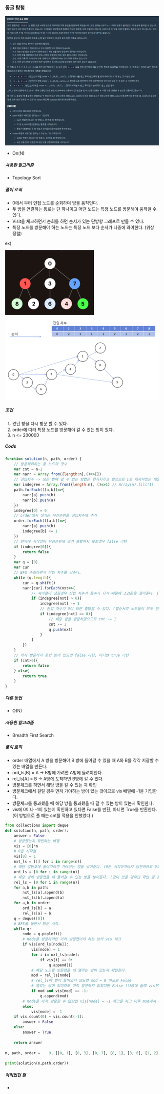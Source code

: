 ### 동굴 탐험

![image-20210117220239629](img/image-20210117220239629.png)

- On(N)



##### 사용한 알고리즘

- Topology Sort



##### 풀이 로직

- 0에서 부터 인접 노드를 순회하며 방을 움직인다.
- 두 방을 연결하는 통로는 단 하나이고 어떤 노드는 특정 노드를 방문해야 움직일 수 있다.
- Visit을 체크하면서 순회를 하면 순서가 있는 단방향 그래프로 만들 수 있다.
- 특정 노드를 방문해야 하는 노드는 특정 노드 보다 순서가 나중에 와야한다. (위상 정렬)

ex)

![image-20210117230240137](img/image-20210117230240137.png)

![image-20210117230152951](img/image-20210117230152951.png)



##### 조건

1. 왔던 방을 다시 방문 할 수 있다.
2. order에 따라 특정 노드를 방문해야 갈 수 있는 방이 있다.
3. n <= 200000



##### Code

```javascript
function solution(n, path, order) {
    // 방문해야하는 총 노드의 갯수
    var cnt = n-1
    var narr = Array.from({length:n},()=>[])
    // 진입차수 -> 모든 방에 갈 수 있는 방법은 한가지라고 했으므로 1로 채워져있는 배열을 만든다.
    var indegree = Array.from({length:n}, ()=>1) // Array(n).fill(1)
    path.forEach(([a,b])=>{
        narr[a].push(b)
        narr[b].push(a)
    })
    indegree[0] = 0
    // order에서 생기는 우선순위를 진입차수에 추가
    order.forEach(([a,b])=>{
        narr[a].push(b)
        indegree[b] += 1
    })
    // 만약에 시작점이 우선순위에 걸려 출발하지 못할경우 false 리턴
    if (indegree[0]){
        return false
    }
    var q = [0]
    var cur
    // BFS 순회하면서 진입 차수를 낮춘다.
    while (q.length){
        cur = q.shift()
        narr[cur].forEach(nxt=>{
            // 싸이클이 생길경우 진입 차수가 음수가 되기 때문에 조건문을 걸어준다. (여기서 바로 리턴해도 무방하다.)
            if (indegree[nxt] > 0){
                indegree[nxt] -= 1
                // 진입 차수가 0이 되면 출발할 수 있다. (앞순서의 노드들이 모두 진출했다.)
                if (indegree[nxt] == 0){
                    // 해당 방을 방문하였으므로 cnt -= 1
                    cnt -= 1
                    q.push(nxt)
                }
            }
        })
    }
    // 아직 방문하지 못한 방이 있으면 false 리턴, 아니면 true 리턴
    if (cnt>0){
        return false
    } else{
        return true
    }
}
```



##### 다른 방법

- O(N)



##### 사용한 알고리즘

- Breadth First Search



##### 풀이 로직

-  order 배열에서 A 방을 방문해야 B 방에 들어갈 수 있을 때 A와 B를 각각 저장할 수 있는 배열을 만든다.
- ord_ls[B] = A  -> B방에 가려면 A방에 들려야한다.
- rel_ls[A] = B  -> A방에 도착하면 B방에 갈 수 있다.
- 방문체크를 하면서 해당 방을 갈 수 있는 지 확인
- 방문체크에서 걸릴 경우 먼저 가야하는 방이 있는 것이므로 vis 배열에 -1을 기입한다.
- 방문체크를 통과했을 때 해당 방을 통과했을 때 갈 수 있는 방이 있는지 확인한다.
- vis에 0이나 -1이 있는지 확인하고 있다면 False를 반환, 아니면 True를 반환한다. (이 방법으로 풀 때는 cnt를 적용을 안했었다.)



```python
from collections import deque
def solution(n, path, order):
    answer = False
    # 방문했는지 확인하는 배열
    vis = [0]*n
    # 0은 시작점
    vis[0] = 1
    nxt_ls = [[] for i in range(n)]
    # 해당 방번호에 들어가려면 가야하는 방을 넣어준다. (0은 시작하자마자 방문하므로 0으로 초기화)
    ord_ls = [0 for i in range(n)]
    # 해당 방에 방문했을 때 들어갈 수 있는 방을 넣어준다. (값이 있을 경우만 확인 할 것이므로 없다면 0을 넣어준다.)
    rel_ls = [0 for i in range(n)]
    for a,b in path:
        nxt_ls[a].append(b)
        nxt_ls[b].append(a)
    for a,b in order:
        ord_ls[b] = a
        rel_ls[a] = b
    q = deque([0])
    # BFS를 돌면서 방문 시작.
    while q:
        node = q.popleft()
        # node를 방문하려면 미리 방문했어야 하는 방의 vis 체크
        if vis[ord_ls[node]]:
            vis[node] = 1
            for i in nxt_ls[node]:
                if vis[i] == 0:
                    q.append(i)
            # 해당 노드를 방문했을 때 열리는 방이 있는지 확인한다.
            mod = rel_ls[node]
            # rel_ls에 방이 들어있지 않으면 mod = 0 이므로 False
            # 열리는 방이 있더라도 아직 방문하지 않았다면 False (나중에 돌때 vis부분에서 확인)
            if mod and vis[mod] == -1:
                q.append(mod)
        # node를 아직 방문할 수 없으면 vis[node] = -1 체크를 하고 이후 mod에서 확인
        else:
            vis[node] = -1
    if vis.count(0) + vis.count(-1):
        answer = False
    else:
        answer = True
    
    return answer

n, path, order = 	9, [[0, 1], [0, 3], [0, 7], [8, 1], [3, 6], [1, 2], [4, 7], [7, 5]], [[8, 5], [6, 7], [4, 1]]

print(solution(n,path,order))
```



##### 어려웠던 점

- 